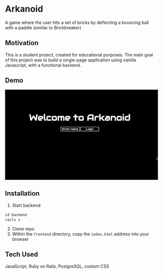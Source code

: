 # Arkanoid

A game where the user hits a set of bricks by deflecting a bouncing ball with a paddle (similar to Brickbreaker) 

## Motivation 

This is a student project, created for educational purposes. The main goal of this project was to build a single-page application using vanilla Javascript, with a functional backend.

## Demo 

![alt-text](https://github.com/p-wong/arkanoid/blob/master/arkanoid_demo.gif)

## Installation 

1. Start backend 
```
cd backend 
rails s
```

2. Clone repo
3. Within the ```frontend``` directory, copy the ```index.html``` address into your browser

## Tech Used

JavaScript, Ruby on Rails, PostgreSQL, custom CSS 
